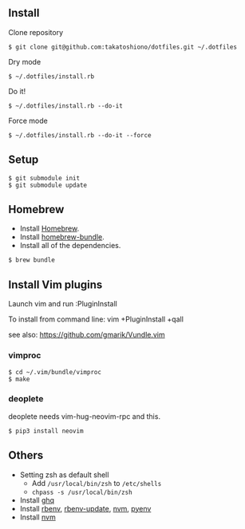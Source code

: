 ## Install

Clone repository

```
$ git clone git@github.com:takatoshiono/dotfiles.git ~/.dotfiles
```

Dry mode

```
$ ~/.dotfiles/install.rb
```

Do it!

```
$ ~/.dotfiles/install.rb --do-it
```

Force mode

```
$ ~/.dotfiles/install.rb --do-it --force
```

## Setup

```
$ git submodule init
$ git submodule update
```

## Homebrew

* Install [Homebrew](http://brew.sh/).
* Install [homebrew-bundle](https://github.com/Homebrew/homebrew-bundle).
* Install all of the dependencies.

```
$ brew bundle
```

## Install Vim plugins

Launch vim and run :PluginInstall

To install from command line: vim +PluginInstall +qall

see also: https://github.com/gmarik/Vundle.vim

### vimproc

```
$ cd ~/.vim/bundle/vimproc
$ make
```

### deoplete

deoplete needs vim-hug-neovim-rpc and this.

```
$ pip3 install neovim
```

## Others

* Setting zsh as default shell
  * Add `/usr/local/bin/zsh` to `/etc/shells`
  * `chpass -s /usr/local/bin/zsh`
* Install [ghq](https://github.com/motemen/ghq)
* Install [rbenv](https://github.com/sstephenson/rbenv), [rbenv-update](https://github.com/rkh/rbenv-update), [nvm](https://github.com/creationix/nvm), [pyenv](https://github.com/pyenv/pyenv)
* Install [nvm](https://github.com/creationix/nvm)
